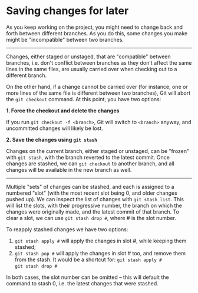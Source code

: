# Saving changes for later

As you keep working on the project, you might need to change back and forth between different branches. As you do this, some changes you make might be "incompatible" between two branches. 

---

Changes, either staged or unstaged, that are "compatible" between branches, i.e. don't conflict between branches as they don't affect the same lines in the same files, are usually carried over when checking out to a different branch.  

On the other hand, if a change cannot be carried over (for instance, one or more lines of the same file is different between two branches), Git will abort the `git checkout` command. At this point, you have two options:  

**1. Force the checkout and delete the changes**

If you run `git checkout -f <branch>`, Git will switch to `<branch>` anyway, and uncommitted changes will likely be lost.

**2. Save the changes using `git stash`**

Changes on the current branch, either staged or unstaged, can be "frozen" with `git stash`, with the branch reverted to the latest commit. Once changes are stashed, we can `git checkout` to another branch, and all changes will be available in the new branch as well.

---

Multiple "sets" of changes can be stashed, and each is assigned to a numbered "slot" (with the most recent slot being 0, and older changes pushed up). We can inspect the list of changes with `git stash list`. This will list the slots, with their progressive number, the branch on which the changes were originally made, and the latest commit of that branch. To clear a slot, we can use `git stash drop #`, where # is the slot number.

To reapply stashed changes we have two options:
1. `git stash apply #` will apply the changes in slot #, while keeping them stashed;  
2. `git stash pop #` will apply the changes in slot # too, and remove them from the stash. It would be a shortcut for:
`git stash apply #`  
`git stash drop #`  

In both cases, the slot number can be omitted – this will default the command to stash 0, i.e. the latest changes that were stashed.